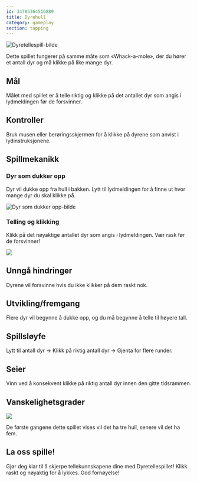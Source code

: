 ```yaml
---
id: 34785364516889
title: Dyrehull
category: gameplay
section: tapping
---
```

![Dyretellespill-bilde](https://help.studycat.com/hc/article_attachments/34829163309209)

Dette spillet fungerer på samme måte som «Whack-a-mole», der du hører et antall dyr og må klikke på like mange dyr.

## Mål

Målet med spillet er å telle riktig og klikke på det antallet dyr som angis i lydmeldingen før de forsvinner.

## Kontroller 

Bruk musen eller berøringsskjermen for å klikke på dyrene som anvist i lydinstruksjonene.

## Spillmekanikk

### Dyr som dukker opp

Dyr vil dukke opp fra hull i bakken. Lytt til lydmeldingen for å finne ut hvor mange dyr du skal klikke på.

![Dyr som dukker opp-bilde](https://help.studycat.com/hc/article_attachments/34829163315225)

### Telling og klikking

Klikk på det nøyaktige antallet dyr som angis i lydmeldingen. Vær rask før de forsvinner!

![](https://help.studycat.com/hc/article_attachments/34975029772825)

## Unngå hindringer

Dyrene vil forsvinne hvis du ikke klikker på dem raskt nok.

## Utvikling/fremgang

Flere dyr vil begynne å dukke opp, og du må begynne å telle til høyere tall.

## Spillsløyfe

Lytt til antall dyr -> Klikk på riktig antall dyr -> Gjenta for flere runder.

## Seier

Vinn ved å konsekvent klikke på riktig antall dyr innen den gitte tidsrammen.

## Vanskelighetsgrader

![](https://help.studycat.com/hc/article_attachments/34829163311897)

De første gangene dette spillet vises vil det ha tre hull, senere vil det ha fem.

## La oss spille!

Gjør deg klar til å skjerpe tellekunnskapene dine med Dyretellespillet! Klikk raskt og nøyaktig for å lykkes. God fornøyelse!

